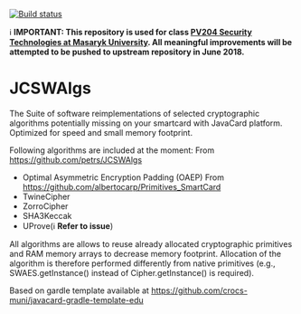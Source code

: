  [![Build status](https://travis-ci.org/JavaCardSpot-dev/JCSWAlgs.svg?branch=master)](https://travis-ci.org/JavaCardSpot-dev/JCSWAlgs)

:information_source: **IMPORTANT: This repository is used for class [PV204 Security Technologies at
Masaryk University](https://is.muni.cz/auth/predmety/predmet?lang=en;setlang=en;pvysl=3141746). All
meaningful improvements will be attempted to be pushed to upstream repository in June 2018.**

JCSWAlgs
========

The Suite of software reimplementations of selected cryptographic algorithms potentially missing on your smartcard with JavaCard platform. Optimized for speed and small memory footprint.

Following algorithms are included at the moment:
From https://github.com/petrs/JCSWAlgs
- Optimal Asymmetric Encryption Padding (OAEP) 
From https://github.com/albertocarp/Primitives_SmartCard
- TwineCipher
- ZorroCipher
- SHA3Keccak
- UProve(:information_source: **Refer to issue**)


All algorithms are allows to reuse already allocated cryptographic primitives and RAM memory arrays to decrease memory footprint. Allocation of the algorithm is therefore performed differently from native primitives (e.g., SWAES.getInstance() instead of Cipher.getInstance() is required).


Based on gardle template available at https://github.com/crocs-muni/javacard-gradle-template-edu


